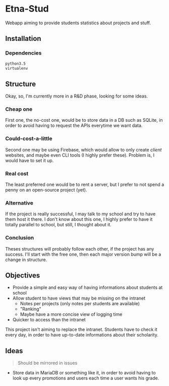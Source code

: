 # Etna-Stud
Webapp aiming to provide students statistics about projects and stuff.

## Installation

### Dependencies

```bash
python3.5
virtualenv
```

## Structure
Okay, so, I'm currently more in a R&D phase, looking for some ideas.

### Cheap one
First one, the no-cost one, would be to store data in a DB such as SQLite,
in order to avoid having to request the APIs everytime we want data.

### Could-cost-a-little
Second one may be using Firebase, which would allow to only create *client*
websites, and maybe even CLI tools (I highly prefer these).
Problem is, I would have to set it up.

### Real cost
The least preferred one would be to rent a server, but I prefer to not spend
a penny on an open-source project (yet).

### Alternative
If the project is really successful, I may talk to my school and try to
have them host it there. I don't know about this one, I highly prefer
to have it totally parallel to school, but still, I thought about it.

### Conclusion
Theses structures will probably follow each other, if the project has any success.
I'll start with the free one, then each major version bump will be a change in structure.


## Objectives

- Provide a simple and easy way of having informations about students at school
- Allow student to have views that may be missing on the intranet
  + Notes per projects (only notes per students are available)
  + "Ranking"
  + Maybe have a more concise view of logging time
- Quicker to access than the intranet


This project isn't aiming to replace the intranet.
Students have to check it every day, in order to have up-to-date informations
about their scholarity.

## Ideas

> Should be mirrored in issues

- Store data in MariaDB or something like it, in order to avoid having
  to look up every promotions and users each time a user wants his grade.



